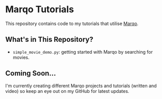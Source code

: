 # Marqo Tutorials

This repository contains code to my tutorials that utilise [Marqo](https://github.com/marqo-ai/marqo).

## What's in This Repository?
* `simple_movie_demo.py`: getting started with Marqo by searching for movies.

## Coming Soon...
I'm currently creating different Marqo projects and tutorials (written and video) so keep an eye out on my GitHub for latest updates.